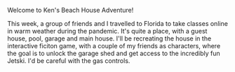Welcome to Ken's Beach House Adventure!

This week, a group of friends and I travelled to Florida to take classes online in warm weather during the pandemic. It's quite a place, with a guest house, pool, garage and main house. I'll be recreating the house in the interactive ficiton game, with a couple of my friends as characters, where the goal is to unlock the garage shed and get access to the incredibly fun Jetski. I'd be careful with the gas controls.
